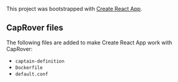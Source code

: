 This project was bootstrapped with [Create React App](https://github.com/facebook/create-react-app).

## CapRover files
The following files are added to make Create React App work with CapRover:

- `captain-definition`
- `Dockerfile`
- `default.conf`

